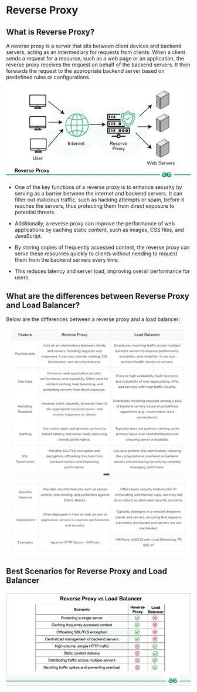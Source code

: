 # Reverse Proxy


## What is Reverse Proxy?

A reverse proxy is a server that sits between client devices and backend servers, acting as an intermediary for requests from clients. When a client sends a request for a resource, such as a web page or an application, the reverse proxy receives the request on behalf of the backend servers. It then forwards the request to the appropriate backend server based on predefined rules or configurations.


![loading...](../../images/system_design/load_balancer/Reverse-Proxy-.webp)



* One of the key functions of a reverse proxy is to enhance security by serving as a barrier between the internet and backend servers. It can filter out malicious traffic, such as hacking attempts or spam, before it reaches the servers, thus protecting them from direct exposure to potential threats.

* Additionally, a reverse proxy can improve the performance of web applications by caching static content, such as images, CSS files, and JavaScript.

* By storing copies of frequently accessed content, the reverse proxy can serve these resources quickly to clients without needing to request them from the backend servers every time.

* This reduces latency and server load, improving overall performance for users.



## What are the differences between Reverse Proxy and Load Balancer?

Below are the differences between a reverse proxy and a load balancer:


![loading...](../../images/system_design/load_balancer/reverse_vs_load.png)


![loading...](../../images/system_design/load_balancer/reverse_vs_load1.png)




## Best Scenarios for Reverse Proxy and Load Balancer


![loading...](../../images/system_design/load_balancer/reverseproxyvsloadbalancer.webp)
